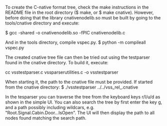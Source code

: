 To create the C-native format tree, check the make instructions in the README file in the root directory ($ make, or $ make cnative).
However, before doing that the library cnativenodelib.so must be built by going to the tools/cnative directory and execute:

$ gcc -shared -o cnativenodelib.so -fPIC cnativenodelib.c

And in the tools directory, compile vspec.py.
$ python -m compileall vspec.py

The created cnative tree file can then be tried out using the testparser found in the cnative directory.
To build it, execute:

cc vsstestparser.c vssparserutilities.c -o vsstestparser

When starting it, the path to the cnative file must be provided. If started from the cnative directory:
$ ./vsstestparser ../../vss_rel_<current version>.cnative

In the tesparser you can traverse the tree from the keyboard keys r/l/u/d as shown in the simple UI. 
You can also search the tree by first enter the key g, and a path possibly including wildcars, e.g. "Root.Signal.Cabin.Door.*.*.IsOpen".
The UI will then display the path to all nodes found matching the search path. 
